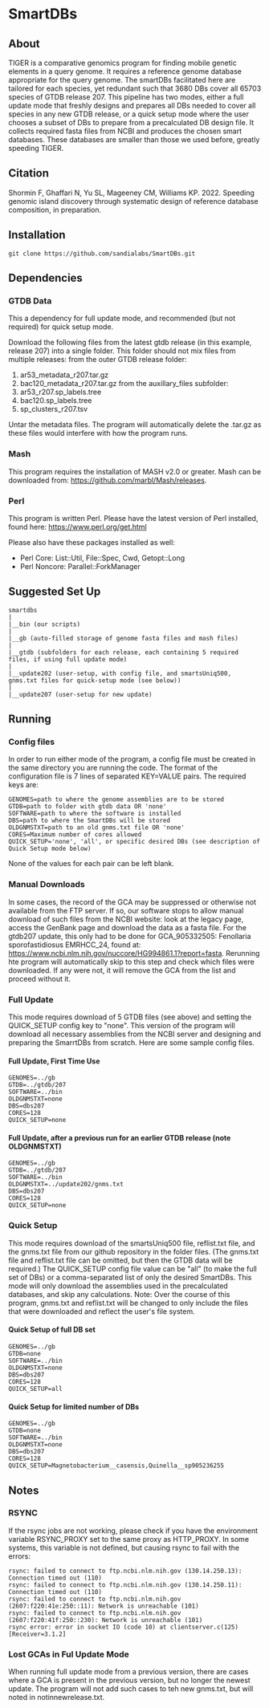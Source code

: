 # SmartDBs

## About
TIGER is a comparative genomics program for finding mobile genetic elements in a query genome. It requires a reference genome database appropriate for the query genome. The smartDBs facilitated here are tailored for each species, yet redundant such that 3680 DBs cover all 65703 species of GTDB release 207. This pipeline has two modes, either a full update mode that freshly designs and prepares all DBs needed to cover all species in any new GTDB release, or a quick setup mode where the user chooses a subset of DBs to prepare from a precalculated DB design file. It collects required fasta files from NCBI and produces the chosen smart databases. These databases are smaller than those we used before, greatly speeding TIGER.

## Citation
Shormin F, Ghaffari N, Yu SL, Mageeney CM, Williams KP. 2022. Speeding genomic island discovery through systematic design of reference database composition, in preparation.

## Installation
```
git clone https://github.com/sandialabs/SmartDBs.git
```

## Dependencies

### GTDB Data
This a dependency for full update mode, and recommended (but not required) for quick setup mode.

Download the following files from the latest gtdb release (in this example, release 207) into a single folder. This folder should not mix files from multiple releases:
 from the outer GTDB release folder:
  1. ar53_metadata_r207.tar.gz
  2. bac120_metadata_r207.tar.gz
 from the auxillary_files subfolder:
  3. ar53_r207.sp_labels.tree
  4. bac120.sp_labels.tree
  5. sp_clusters_r207.tsv

Untar the metadata files. The program will automatically delete the .tar.gz as these files would interfere with how the program runs.

### Mash
This program requires the installation of MASH v2.0 or greater. Mash can be downloaded from: https://github.com/marbl/Mash/releases.

### Perl
This program is written Perl. Please have the latest version of Perl installed, found here: https://www.perl.org/get.html

Please also have these packages installed as well:
 * Perl Core: List::Util, File::Spec, Cwd, Getopt::Long
 * Perl Noncore: Parallel::ForkManager

## Suggested Set Up

```
smartdbs
|
|__bin (our scripts)
|
|__gb (auto-filled storage of genome fasta files and mash files)
|
|__gtdb (subfolders for each release, each containing 5 required files, if using full update mode)
|
|__update202 (user-setup, with config file, and smartsUniq500, gnms.txt files for quick-setup mode (see below))
|
|__update207 (user-setup for new update)
```

## Running

### Config files
In order to run either mode of the program, a config file must be created in the same directory you are running the code. The format of the configuration file is 7 lines of separated KEY=VALUE pairs. The required keys are:

```
GENOMES=path to where the genome assemblies are to be stored
GTDB=path to folder with gtdb data OR 'none'
SOFTWARE=path to where the software is installed
DBS=path to where the SmartDBs will be stored
OLDGNMSTXT=path to an old gnms.txt file OR 'none'
CORES=Maximum number of cores allowed
QUICK_SETUP='none', 'all', or specific desired DBs (see description of Quick Setup mode below)
```

None of the values for each pair can be left blank.

### Manual Downloads
In some cases, the record of the GCA may be suppressed or otherwise not available from the FTP server. If so, our software stops to allow manual download of such files from the NCBI website: look at the legacy page, access the GenBank page and download the data as a fasta file. For the gtdb207 update, this only had to be done for GCA_905332505: Fenollaria sporofastidiosus EMRHCC_24, found at: https://www.ncbi.nlm.nih.gov/nuccore/HG994861.1?report=fasta. Rerunning hte program will automatically skip to this step and check which files were downloaded. If any were not, it will remove the GCA from the list and proceed without it.

### Full Update
This mode requires download of 5 GTDB files (see above) and setting the QUICK_SETUP config key to "none". This version of the program will download all necessary assemblies from the NCBI server and designing and preparing the SmarrtDBs from scratch. Here are some sample config files.

#### Full Update, First Time Use
```
GENOMES=../gb
GTDB=../gtdb/207
SOFTWARE=../bin
OLDGNMSTXT=none
DBS=dbs207
CORES=128
QUICK_SETUP=none
```

#### Full Update, after a previous run for an earlier GTDB release (note OLDGNMSTXT)
```
GENOMES=../gb
GTDB=../gtdb/207
SOFTWARE=../bin
OLDGNMSTXT=../update202/gnms.txt
DBS=dbs207
CORES=128
QUICK_SETUP=none
```

### Quick Setup
This mode requires download of the smartsUniq500 file, reflist.txt file, and the gnms.txt file from our github repository in the folder files. (The gnms.txt file and reflist.txt file can be omitted, but then the GTDB data will be required.) The QUICK_SETUP config file value can be "all" (to make the full set of DBs) or a comma-separated list of only the desired SmartDBs. This mode will only download the assemblies used in the precalculated databases, and skip any calculations. Note: Over the course of this program, gnms.txt and reflist.txt will be changed to only include the files that were downloaded and reflect the user's file system.

#### Quick Setup of full DB set
```
GENOMES=../gb
GTDB=none
SOFTWARE=../bin
OLDGNMSTXT=none
DBS=dbs207
CORES=128
QUICK_SETUP=all
```
#### Quick Setup for limited number of DBs
```
GENOMES=../gb
GTDB=none
SOFTWARE=../bin
OLDGNMSTXT=none
DBS=dbs207
CORES=128
QUICK_SETUP=Magnetobacterium__casensis,Quinella__sp905236255

```
## Notes
### RSYNC
If the rsync jobs are not working, please check if you have the environment variable RSYNC_PROXY set to the same proxy as HTTP_PROXY. In some systems, this variable is not defined, but causing rsync to fail with the errors:
```
rsync: failed to connect to ftp.ncbi.nlm.nih.gov (130.14.250.13): Connection timed out (110)
rsync: failed to connect to ftp.ncbi.nlm.nih.gov (130.14.250.11): Connection timed out (110)
rsync: failed to connect to ftp.ncbi.nlm.nih.gov (2607:f220:41e:250::11): Network is unreachable (101)
rsync: failed to connect to ftp.ncbi.nlm.nih.gov (2607:f220:41f:250::230): Network is unreachable (101)
rsync error: error in socket IO (code 10) at clientserver.c(125) [Receiver=3.1.2]
```
### Lost GCAs in Ful Update Mode
When running full update mode from a previous version, there are cases where a GCA is present in the previous version, but no longer the newest update. The program will not add such cases to teh new gnms.txt, but will noted in notinnewrelease.txt. 
